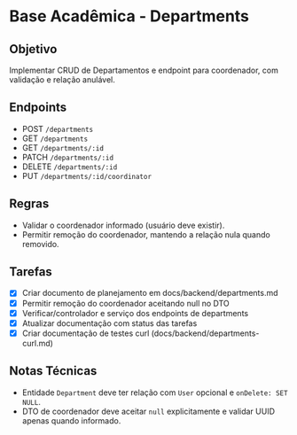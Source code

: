# Base Acadêmica - Departments

## Objetivo
Implementar CRUD de Departamentos e endpoint para coordenador, com validação e relação anulável.

## Endpoints
- POST `/departments`
- GET `/departments`
- GET `/departments/:id`
- PATCH `/departments/:id`
- DELETE `/departments/:id`
- PUT `/departments/:id/coordinator`

## Regras
- Validar o coordenador informado (usuário deve existir).
- Permitir remoção do coordenador, mantendo a relação nula quando removido.

## Tarefas
- [x] Criar documento de planejamento em docs/backend/departments.md
- [x] Permitir remoção do coordenador aceitando null no DTO
- [x] Verificar/controlador e serviço dos endpoints de departments
- [x] Atualizar documentação com status das tarefas
- [x] Criar documentação de testes curl (docs/backend/departments-curl.md)

## Notas Técnicas
- Entidade `Department` deve ter relação com `User` opcional e `onDelete: SET NULL`.
- DTO de coordenador deve aceitar `null` explicitamente e validar UUID apenas quando informado.
